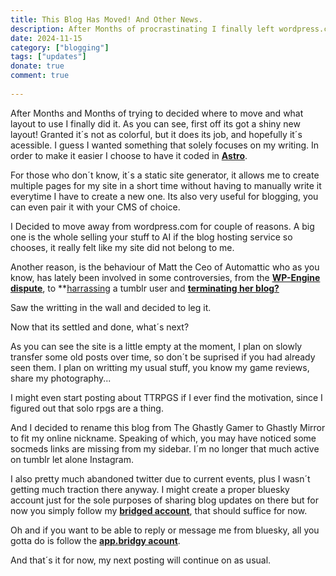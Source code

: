 ```yaml
---
title: This Blog Has Moved! And Other News.
description: After Months of procrastinating I finally left wordpress.com and got exciting news for the future of this blog.
date: 2024-11-15
category: ["blogging"]
tags: ["updates"]
donate: true
comment: true
  
---
```

After Months and Months of trying to decided where to move and what layout to use I finally did it.
As you can see, first off its got a shiny new layout! Granted it´s not as colorful, but it does its job, and hopefully it´s acessible.
I guess I wanted something that solely focuses on my writing. In order to make it easier I choose to have it coded in **[Astro](https://astro.build/)**.

For those who don´t know, it´s a static site generator, it  allows me to create multiple pages for my site in a short time without having to manually write it everytime I have to create a new one. Its also very useful for blogging, you can even pair it with your CMS of choice.

I Decided to move away from wordpress.com for couple of reasons. A big one is the whole selling your stuff to AI if the blog hosting service so chooses, it really felt like my site did not belong to me.

Another reason, is the behaviour of Matt the Ceo of Automattic who as you know, has lately been involved in some controversies, from the **[WP-Engine dispute](https://techcrunch.com/2024/10/02/wp-engine-sues-automattic-and-wordpress-co-founder-matt-mullenweg/)**, to **[harrassing](https://www.reddit.com/r/CuratedTumblr/comments/1axb321/matt_mullenweg_follows_predstrogen_to_twitter/) a tumblr user and **[terminating her blog?](https://www.reddit.com/r/CuratedTumblr/comments/1avbp78/tumblr_bans_trans_woman_over_looney_toonslevel/)**

Saw the writting in the wall and decided to leg it. 

Now that its settled and done, what´s next?

As you can see the site is a little empty at the moment, I plan on slowly transfer some old posts over time, so don´t be suprised if you had already seen them. I plan on writting my usual stuff, you know my game reviews, share my photography...

I might even start posting about TTRPGS if I ever find the motivation, since I figured out that solo rpgs are a thing.

And I decided to  rename this blog from The Ghastly Gamer to Ghastly Mirror to fit my online nickname. Speaking of which, you may have noticed some socmeds links are missing from my sidebar. I´m no longer that much active on tumblr let alone Instagram.

I also pretty much abandoned twitter due to current events, plus I wasn´t getting much traction there anyway. I might create a proper bluesky account just for the sole purposes of sharing blog updates on there but for now you simply follow my **[bridged account](https://bsky.app/profile/creaturefeature.blorbo.social.ap.brid.gy)**, that should suffice for now.

Oh and if you want to be able to reply or message me from bluesky, all you gotta do is follow the **[app.bridgy acount](https://bsky.app/profile/ap.brid.gy)**.

And that´s it for now, my next posting will continue on as usual.